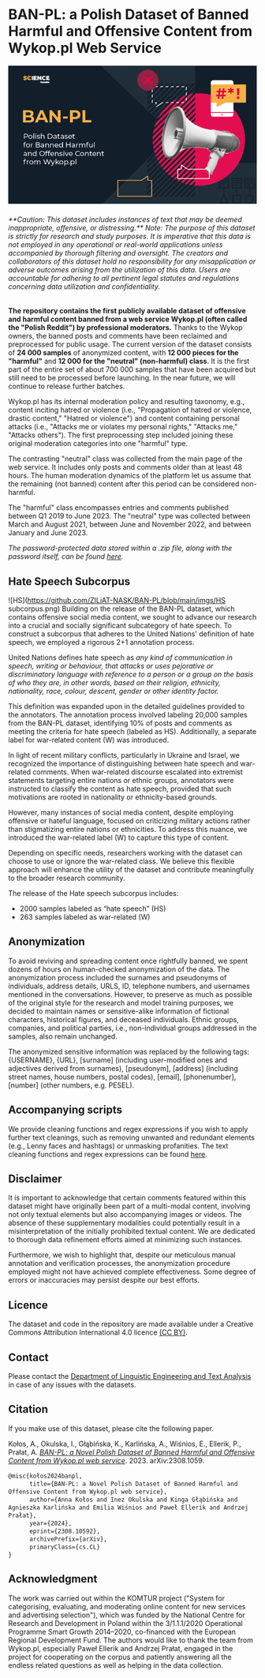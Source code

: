 # BAN-PL: a Polish Dataset of Banned Harmful and Offensive Content from Wykop.pl Web Service

![Thumbnail](https://github.com/ZILiAT-NASK/BAN-PL/blob/main/imgs/thumbnail.png)

<h6> **Caution: This dataset includes instances of text that may be deemed inappropriate, offensive, or distressing.**
Note: The purpose of this dataset is strictly for research and study purposes. It is imperative that this data is not employed in any operational or real-world applications unless accompanied by thorough filtering and oversight. The creators and collaborators of this dataset hold no responsibility for any misapplication or adverse outcomes arising from the utilization of this data. Users are accountable for adhering to all pertinent legal statutes and regulations concerning data utilization and confidentiality. </h6>

**The repository contains the first publicly available dataset of offensive and harmful content banned from a web service Wykop.pl (often called the "Polish Reddit") by professional moderators.** Thanks to the Wykop owners, the banned posts and comments have been reclaimed and preprocessed for public usage. The current version of the dataset consists of **24 000 samples** of anonymized content, with **12 000 pieces for the "harmful"** and **12 000 for the "neutral" (non-harmful) class**. It is the first part of the entire set of about 700 000 samples that have been acquired but still need to be processed before launching. In the near future, we will continue to release further batches.

Wykop.pl has its internal moderation policy and resulting taxonomy, e.g., content inciting hatred or violence (i.e., "Propagation of hatred or violence, drastic content," "Hatred or violence") and content containing personal attacks (i.e., "Attacks me or violates my personal rights," "Attacks me," "Attacks others"). The first preprocessing step included joining these original moderation categories into one "harmful" type. 

The contrasting "neutral" class was collected from the main page of the web service. It includes only posts and comments older than at least 48 hours. The human moderation dynamics of the platform let us assume that the remaining (not banned) content after this period can be considered non-harmful.  

The "harmful" class encompasses entries and comments published between Q1 2019 to June 2023. The "neutral" type was collected between March and August 2021, between June and November 2022, and between January and June 2023.

*The password-protected data stored within a .zip file, along with the password itself, can be found [here](https://github.com/ZILiAT-NASK/BAN-PL/tree/main/data).*

## Hate Speech Subcorpus
![HS](https://github.com/ZILiAT-NASK/BAN-PL/blob/main/imgs/HS subcorpus.png)
Building on the release of the BAN-PL dataset, which contains offensive social media content, we sought to advance our research into a crucial and socially significant subcategory of hate speech. To construct a subcorpus that adheres to the United Nations' definition of hate speech, we employed a rigorous 2+1 annotation process.

United Nations defines hate speech as *any kind of communication in speech, writing or behaviour, that attacks or uses pejorative or discriminatory language with reference to a person or a group on the basis of who they are, in other words, based on their religion, ethnicity, nationality, race, colour, descent, gender or other identity factor.*

This definition was expanded upon in the detailed guidelines provided to the annotators. The annotation process involved labeling 20,000 samples from the BAN-PL dataset, identifying 10% of posts and comments as meeting the criteria for hate speech (labeled as HS). Additionally, a separate label for war-related content (W) was introduced.

In light of recent military conflicts, particularly in Ukraine and Israel, we recognized the importance of distinguishing between hate speech and war-related comments. When war-related discourse escalated into extremist statements targeting entire nations or ethnic groups, annotators were instructed to classify the content as hate speech, provided that such motivations are rooted in nationality or ethnicity-based grounds.

However, many instances of social media content, despite employing offensive or hateful language, focused on criticizing military actions rather than stigmatizing entire nations or ethnicities. To address this nuance, we introduced the war-related label (W) to capture this type of content.

Depending on specific needs, researchers working with the dataset can choose to use or ignore the war-related class. We believe this flexible approach will enhance the utility of the dataset and contribute meaningfully to the broader research community.

The release of the Hate speech subcorpus includes:
- 2000 samples labeled as “hate speech” (HS)
- 263 samples labeled as war-related (W) 


## Anonymization

To avoid reviving and spreading content once rightfully banned, we spent dozens of hours on human-checked anonymization of the data. The anonymization process included the surnames and pseudonyms of individuals, address details, URLS, ID, telephone numbers, and usernames mentioned in the conversations. 
However, to preserve as much as possible of the original style for the research and model training purposes, we decided to maintain names or sensitive-alike information of fictional characters, historical figures, and deceased individuals. Ethnic groups, companies, and political parties, i.e., non-individual groups addressed in the samples, also remain unchanged.  

The anonymized sensitive information was replaced by the following tags: {USERNAME}, {URL}, [surname] (including user-modified ones and adjectives derived from surnames), [pseudonym], [address] (including street names, house numbers, postal codes), [email], [phonenumber], [number] (other numbers, e.g. PESEL). 

## Accompanying scripts 

We provide cleaning functions and regex expressions if you wish to apply further text cleanings, such as removing unwanted and redundant elements (e.g., Lenny faces and hashtags) or unmasking profanities. The text cleaning functions and regex expressions can be found [here](https://github.com/ZILiAT-NASK/BAN-PL/tree/main/src/utils.py).

## Disclaimer
It is important to acknowledge that certain comments featured within this dataset might have originally been part of a multi-modal content, involving not only textual elements but also accompanying images or videos. The absence of these supplementary modalities could potentially result in a misinterpretation of the initially prohibited textual content. We are dedicated to thorough data refinement efforts aimed at minimizing such instances.

Furthermore, we wish to highlight that, despite our meticulous manual annotation and verification processes, the anonymization procedure employed might not have achieved complete effectiveness. Some degree of errors or inaccuracies may persist despite our best efforts.

## Licence
The dataset and code in the repository are made available under a Creative Commons Attribution International 4.0 licence [(CC BY)](https://creativecommons.org/licenses/by/4.0/).

## Contact
Please contact the [Department of Linguistic Engineering and Text Analysis](mailto:ziliat@nask.pl?subject=[GitHub]%20BAN-PL%20Dataset) in case of any issues with the datasets.

## Citation
If you make use of this dataset, please cite the following paper.

Kołos, A., Okulska, I., Głąbińska, K., Karlińska, A., Wiśnios, E., Ellerik, P., Prałat, A. [*BAN-PL: a Novel Polish Dataset of Banned Harmful and Offensive Content from Wykop.pl web service*](https://arxiv.org/abs/2308.10592). 2023. arXiv:2308.1059.

```
@misc{kołos2024banpl,
      title={BAN-PL: a Novel Polish Dataset of Banned Harmful and Offensive Content from Wykop.pl web service}, 
      author={Anna Kołos and Inez Okulska and Kinga Głąbińska and Agnieszka Karlińska and Emilia Wiśnios and Paweł Ellerik and Andrzej Prałat},
      year={2024},
      eprint={2308.10592},
      archivePrefix={arXiv},
      primaryClass={cs.CL}
}
```

## Acknowledgment
The work was carried out within the KOMTUR project ("System for categorising, evaluating, and moderating online content for new services and advertising selection"), which was funded by the National Centre for Research and Development in Poland within the 3/1.1.1/2020 Operational Programme Smart Growth 2014–2020, co-financed with the European Regional Development Fund. 
The authors would like to thank the team from Wykop.pl, especially Paweł Ellerik and Andrzej Prałat, engaged in the project for cooperating on the corpus and patiently answering all the endless related questions as well as helping in the data collection.




